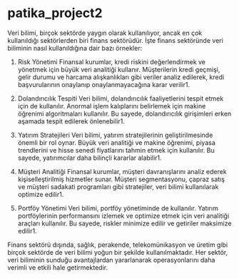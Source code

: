 # patika_project2

Veri bilimi, birçok sektörde yaygın olarak kullanılıyor, ancak en çok kullanıldığı sektörlerden biri finans sektörüdür. İşte finans sektöründe veri biliminin nasıl kullanıldığına dair bazı örnekler:

1. Risk Yönetimi
Finansal kurumlar, kredi riskini değerlendirmek ve yönetmek için büyük veri analitiği kullanır. Müşterilerin kredi geçmişi, gelir durumu ve harcama alışkanlıkları gibi veriler analiz edilerek, kredi başvurularının onaylanıp onaylanmayacağına karar verilir1.

2. Dolandırıcılık Tespiti
Veri bilimi, dolandırıcılık faaliyetlerini tespit etmek için de kullanılır. Anormal işlem kalıplarını belirlemek için makine öğrenimi algoritmaları kullanılır. Bu sayede, dolandırıcılık girişimleri erken aşamada tespit edilerek önlenebilir1.

3. Yatırım Stratejileri
Veri bilimi, yatırım stratejilerinin geliştirilmesinde önemli bir rol oynar. Büyük veri analitiği ve makine öğrenimi, piyasa trendlerini ve hisse senedi fiyatlarını tahmin etmek için kullanılır. Bu sayede, yatırımcılar daha bilinçli kararlar alabilir1.

4. Müşteri Analitiği
Finansal kurumlar, müşteri davranışlarını analiz ederek kişiselleştirilmiş hizmetler sunar. Müşteri segmentasyonu, çapraz satış ve müşteri sadakati programları gibi stratejiler, veri bilimi kullanılarak optimize edilir1.

5. Portföy Yönetimi
Veri bilimi, portföy yönetiminde de kullanılır. Yatırım portföylerinin performansını izlemek ve optimize etmek için veri analitiği araçları kullanılır. Bu sayede, riskler minimize edilir ve getiriler maksimize edilir1.

Finans sektörü dışında, sağlık, perakende, telekomünikasyon ve üretim gibi birçok sektörde de veri bilimi yoğun bir şekilde kullanılmaktadır. Her sektör, veri biliminin sunduğu avantajlardan yararlanarak operasyonlarını daha verimli ve etkili hale getirmektedir.
